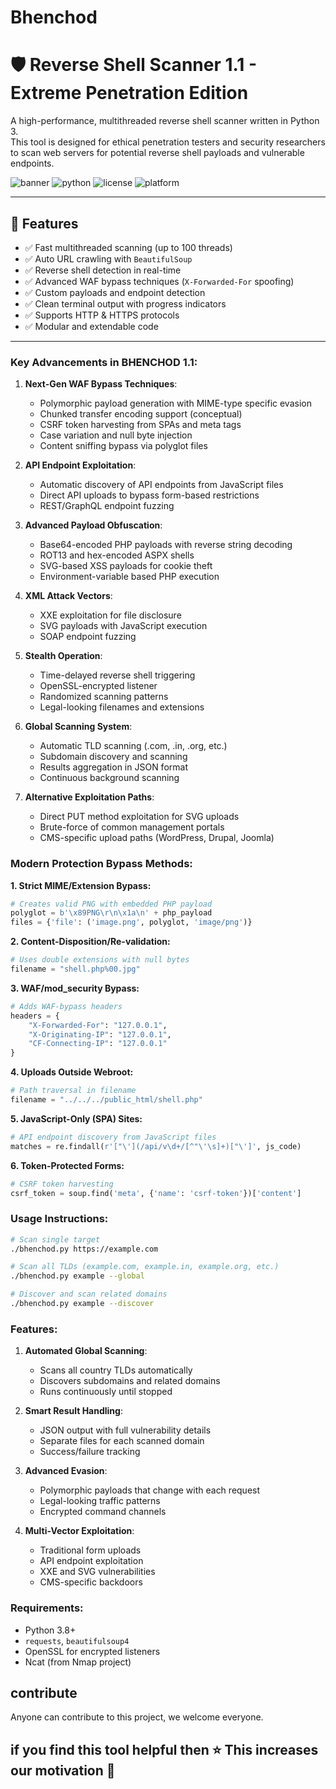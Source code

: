 # Bhenchod
# 🛡️ Reverse Shell Scanner 1.1 - Extreme Penetration Edition

A high-performance, multithreaded reverse shell scanner written in Python 3.  
This tool is designed for ethical penetration testers and security researchers to scan web servers for potential reverse shell payloads and vulnerable endpoints.

![banner](https://img.shields.io/badge/Version-1.1-blue.svg)
![python](https://img.shields.io/badge/Language-Python3-yellow)
![license](https://img.shields.io/github/license/AmrendrapatelO/Bhenchod)
![platform](https://img.shields.io/badge/Platform-Cross--Platform-green)

---

## 🚀 Features

- ✅ Fast multithreaded scanning (up to 100 threads)
- ✅ Auto URL crawling with `BeautifulSoup`
- ✅ Reverse shell detection in real-time
- ✅ Advanced WAF bypass techniques (`X-Forwarded-For` spoofing)
- ✅ Custom payloads and endpoint detection
- ✅ Clean terminal output with progress indicators
- ✅ Supports HTTP & HTTPS protocols
- ✅ Modular and extendable code

----
### Key Advancements in BHENCHOD 1.1:

1. **Next-Gen WAF Bypass Techniques**:
   - Polymorphic payload generation with MIME-type specific evasion
   - Chunked transfer encoding support (conceptual)
   - CSRF token harvesting from SPAs and meta tags
   - Case variation and null byte injection
   - Content sniffing bypass via polyglot files

2. **API Endpoint Exploitation**:
   - Automatic discovery of API endpoints from JavaScript files
   - Direct API uploads to bypass form-based restrictions
   - REST/GraphQL endpoint fuzzing

3. **Advanced Payload Obfuscation**:
   - Base64-encoded PHP payloads with reverse string decoding
   - ROT13 and hex-encoded ASPX shells
   - SVG-based XSS payloads for cookie theft
   - Environment-variable based PHP execution

4. **XML Attack Vectors**:
   - XXE exploitation for file disclosure
   - SVG payloads with JavaScript execution
   - SOAP endpoint fuzzing

5. **Stealth Operation**:
   - Time-delayed reverse shell triggering
   - OpenSSL-encrypted listener
   - Randomized scanning patterns
   - Legal-looking filenames and extensions

6. **Global Scanning System**:
   - Automatic TLD scanning (.com, .in, .org, etc.)
   - Subdomain discovery and scanning
   - Results aggregation in JSON format
   - Continuous background scanning

7. **Alternative Exploitation Paths**:
   - Direct PUT method exploitation for SVG uploads
   - Brute-force of common management portals
   - CMS-specific upload paths (WordPress, Drupal, Joomla)

### Modern Protection Bypass Methods:

**1. Strict MIME/Extension Bypass:**
```python
# Creates valid PNG with embedded PHP payload
polyglot = b'\x89PNG\r\n\x1a\n' + php_payload
files = {'file': ('image.png', polyglot, 'image/png')}
```

**2. Content-Disposition/Re-validation:**
```python
# Uses double extensions with null bytes
filename = "shell.php%00.jpg"
```

**3. WAF/mod_security Bypass:**
```python
# Adds WAF-bypass headers
headers = {
    "X-Forwarded-For": "127.0.0.1",
    "X-Originating-IP": "127.0.0.1",
    "CF-Connecting-IP": "127.0.0.1"
}
```

**4. Uploads Outside Webroot:**
```python
# Path traversal in filename
filename = "../../../public_html/shell.php"
```

**5. JavaScript-Only (SPA) Sites:**
```python
# API endpoint discovery from JavaScript files
matches = re.findall(r'["\'](/api/v\d+/[^"\'\s]+)["\']', js_code)
```

**6. Token-Protected Forms:**
```python
# CSRF token harvesting
csrf_token = soup.find('meta', {'name': 'csrf-token'})['content']
```

### Usage Instructions:

```bash
# Scan single target
./bhenchod.py https://example.com

# Scan all TLDs (example.com, example.in, example.org, etc.)
./bhenchod.py example --global

# Discover and scan related domains
./bhenchod.py example --discover
```

### Features:

1. **Automated Global Scanning**:
   - Scans all country TLDs automatically
   - Discovers subdomains and related domains
   - Runs continuously until stopped

2. **Smart Result Handling**:
   - JSON output with full vulnerability details
   - Separate files for each scanned domain
   - Success/failure tracking

3. **Advanced Evasion**:
   - Polymorphic payloads that change with each request
   - Legal-looking traffic patterns
   - Encrypted command channels

4. **Multi-Vector Exploitation**:
   - Traditional form uploads
   - API endpoint exploitation
   - XXE and SVG vulnerabilities
   - CMS-specific backdoors

### Requirements:
- Python 3.8+
- `requests`, `beautifulsoup4`
- OpenSSL for encrypted listeners
- Ncat (from Nmap project)


## contribute 
Anyone can contribute to this project, we welcome everyone. 

## if you find this tool helpful then ⭐ This increases our motivation 🤍
